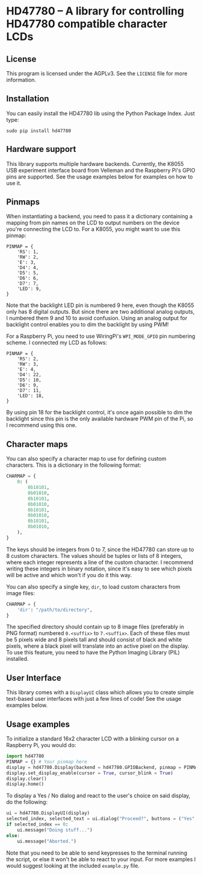 HD47780 – A library for controlling HD47780 compatible character LCDs
=====================================================================

License
-------
This program is licensed under the AGPLv3. See the `LICENSE` file for more information.

Installation
------------
You can easily install the HD47780 lib using the Python Package Index. Just type:

	sudo pip install hd47780

Hardware support
----------------
This library supports multiple hardware backends. Currently, the K8055 USB experiment interface board from Velleman and the Raspberry Pi's GPIO pins are supported.
See the usage examples below for examples on how to use it.

Pinmaps
-------
When instantiating a backend, you need to pass it a dictionary containing a mapping from pin names on the LCD to output numbers on the device you're connecting the LCD to.
For a K8055, you might want to use this pinmap:

	PINMAP = {
		'RS': 1,
		'RW': 2,
		'E': 3,
		'D4': 4,
		'D5': 5,
		'D6': 6,
		'D7': 7,
		'LED': 9,
	}

Note that the backlight LED pin is numbered 9 here, even though the K8055 only has 8 digital outputs. But since there are two additional analog outputs, I numbered them 9 and 10 to avoid confusion.
Using an analog output for backlight control enables you to dim the backlight by using PWM!

For a Raspberry Pi, you need to use WiringPi's `WPI_MODE_GPIO` pin numbering scheme. I connected my LCD as follows:

	PINMAP = {
		'RS': 2,
		'RW': 3,
		'E': 4,
		'D4': 22,
		'D5': 10,
		'D6': 9,
		'D7': 11,
		'LED': 18,
	}

By using pin 18 for the backlight control, it's once again possible to dim the backlight since this pin is the only available hardware PWM pin of the Pi, so I recommend using this one.

Character maps
--------------
You can also specify a character map to use for defining custom characters. This is a dictionary in the following format:

```python
CHARMAP = {
	0: (
		0b10101,
		0b01010,
		0b10101,
		0b01010,
		0b10101,
		0b01010,
		0b10101,
		0b01010,
	),
}
```

The keys should be integers from 0 to 7, since the HD47780 can store up to 8 custom characters.
The values should be tuples or lists of 8 integers, where each integer represents a line of the custom character. I recommend writing these integers in binary notation, since it's easy to see which pixels will be active and which won't if you do it this way.

You can also specify a single key, `dir`, to load custom characters from image files:

```python
CHARMAP = {
	'dir': "/path/to/directory",
}
```

The specified directory should contain up to 8 image files (preferably in PNG format) numbered `0.<suffix>` to `7.<suffix>`. Each of these files must be 5 pixels wide and 8 pixels tall and should consist of black and white pixels, where a black pixel will translate into an active pixel on the display.
To use this feature, you need to have the Python Imaging Library (PIL) installed.

User Interface
--------------
This library comes with a `DisplayUI` class which allows you to create simple text-based user interfaces with just a few lines of code!
See the usage examples below.

Usage examples
--------------
To initialize a standard 16x2 character LCD with a blinking cursor on a Raspberry Pi, you would do:

```python
import hd47780
PINMAP = {} # Your pinmap here
display = hd47780.Display(backend = hd47780.GPIOBackend, pinmap = PINMAP, lines = 2, columns = 16)
display.set_display_enable(cursor = True, cursor_blink = True)
display.clear()
display.home()
```

To display a Yes / No dialog and react to the user's choice on said display, do the following:

```python
ui = hd47780.DisplayUI(display)
selected_index, selected_text = ui.dialog("Proceed?", buttons = ("Yes", "No"))
if selected_index == 0:
	ui.message("Doing stuff...")
else:
	ui.message("Aborted.")
```

Note that you need to be able to send keypresses to the terminal running the script, or else it won't be able to react to your input.
For more examples I would suggest looking at the included `example.py` file.
